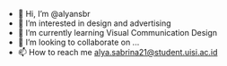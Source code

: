 - 👋 Hi, I’m @alyansbr
- 👀 I’m interested in design and advertising
- 🌱 I’m currently learning Visual Communication Design
- 💞️ I’m looking to collaborate on ...
- 📫 How to reach me alya.sabrina21@student.uisi.ac.id

<!---
alyansbr/alyansbr is a ✨ special ✨ repository because its `README.md` (this file) appears on your GitHub profile.
You can click the Preview link to take a look at your changes.
--->
